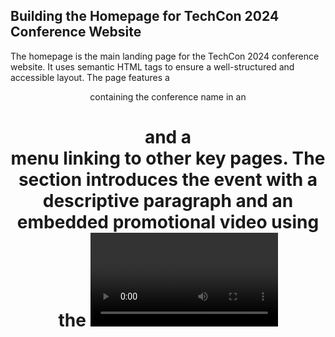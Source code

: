 ## Building the Homepage for TechCon 2024 Conference Website

The homepage is the main landing page for the TechCon 2024 conference website. It uses semantic HTML tags to ensure a well-structured and accessible layout. The page features a <header> containing the conference name in an <h1> and a <nav> menu linking to other key pages. The <main> section introduces the event with a descriptive paragraph and an embedded promotional video using the <video> tag, complete with controls and subtitles for accessibility. Finally, the <footer> provides clear and simple copyright information for the event and the current year.
